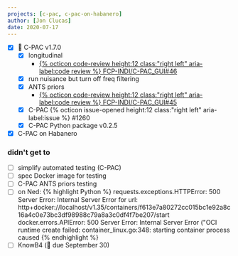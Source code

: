 ```yaml
---
projects: [c-pac, c-pac-on-habanero]
author: [Jon Clucas]
date: 2020-07-17
---
```


- [x] :construction: C-PAC v1.7.0
   - [x] longitudinal
     - [{% octicon code-review height:12 class:"right left" aria-label:code review %} FCP-INDI/C-PAC_GUI\#46](https://github.com/FCP-INDI/C-PAC_GUI/pull/46)
   - [x] run nuisance but turn off freq filtering
   - [x] ANTS priors
     - [{% octicon code-review height:12 class:"right left" aria-label:code review %} FCP-INDI/C-PAC_GUI\#45](https://github.com/FCP-INDI/C-PAC_GUI/pull/45)
   - [x] C-PAC {% octicon issue-opened height:12 class:"right left" aria-label:issue %} \#1260
  - [x] C-PAC Python package v0.2.5
- [x] C-PAC on Habanero
  
<!--more--> 

### didn't get to
- [ ] simplify automated testing (C-PAC)
- [ ] spec Docker image for testing
- [ ] C-PAC ANTS priors testing
- [ ] on Ned: {% highlight Python %}
   requests.exceptions.HTTPError: 500 Server Error: Internal Server Error for url: http+docker://localhost/v1.35/containers/f613e7a80272cc015bc1e92a8c16a4c0e73bc3df98988c79a8a3c0df4f7be207/start
   docker.errors.APIError: 500 Server Error: Internal Server Error ("OCI runtime create failed: container_linux.go:348: starting container process caused 
   {% endhighlight %}
- [ ] KnowB4 (:calendar: due September 30)
<!-- 
### C-PAC longitudinal

* AWS died - restart
* [{% octicon code-review height:12 class:"right left" aria-label:code review %} FCP-INDI/C-PAC_GUI\#46](https://github.com/FCP-INDI/C-PAC_GUI/pull/46)

### run nuisance but turn off freq filtering

([C-PAC {% octicon issue-opened height:12 class:"right left" aria-label:issue %} #1314](https://github.com/FCP-INDI/C-PAC/issues/1314))

* [📎 nuisance_no_freq.yml]({{ site.baseurl }}/assets/log_attachments/2020-07-17/nuisance_no_freq.yml)
* [📎 nuisance_no_freq.1.yml]({{ site.baseurl }}/assets/log_attachments/2020-07-17/nuisance_no_freq.1.yml)
* [📎 nuisance_no_freq.2.yml]({{ site.baseurl }}/assets/log_attachments/2020-07-17/nuisance_no_freq.2.yml)

### C-PAC on Habanero

* Ask Lisa for `nuisance_regressor` subdirectory of `working`

### C-PAC ANTS priors

* [{% octicon code-review height:12 class:"right left" aria-label:code review %} FCP-INDI/C-PAC_GUI#45](https://github.com/FCP-INDI/C-PAC_GUI/pull/45)

### C-PAC Python package

* Fix installation issues
* Add tests for installation issues
* Fix tests for no optional `--output_dir`

### C-PAC {% octicon issue-opened height:12 class:"right left" aria-label:issue %} 1260

* More testing
* Refactor a little — use `os.stat` instead of `try`/`except` -->
